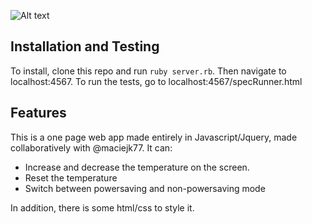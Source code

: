 ![Alt text](/public/image.png?raw=true "Optional Title")

## Installation and Testing

To install, clone this repo and run `ruby server.rb`. Then navigate to localhost:4567. To run the tests, go to localhost:4567/specRunner.html

## Features

This is a one page web app made entirely in Javascript/Jquery, made collaboratively with @maciejk77. It can:

  * Increase and decrease the temperature on the screen.
  * Reset the temperature
  * Switch between powersaving and non-powersaving mode
  
In addition, there is some html/css to style it.
